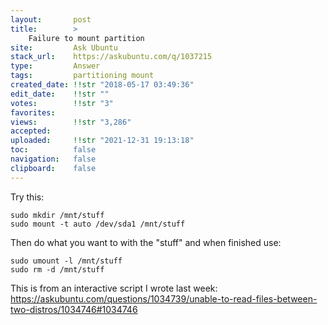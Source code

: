 ```yaml
---
layout:       post
title:        >
    Failure to mount partition
site:         Ask Ubuntu
stack_url:    https://askubuntu.com/q/1037215
type:         Answer
tags:         partitioning mount
created_date: !!str "2018-05-17 03:49:36"
edit_date:    !!str ""
votes:        !!str "3"
favorites:    
views:        !!str "3,286"
accepted:     
uploaded:     !!str "2021-12-31 19:13:18"
toc:          false
navigation:   false
clipboard:    false
---
```


Try this:

``` 
sudo mkdir /mnt/stuff
sudo mount -t auto /dev/sda1 /mnt/stuff

```

Then do what you want to with the "stuff" and when finished use:

``` 
sudo umount -l /mnt/stuff
sudo rm -d /mnt/stuff

```

This is from an interactive script I wrote last week: https://askubuntu.com/questions/1034739/unable-to-read-files-between-two-distros/1034746#1034746
